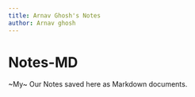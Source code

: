 ```yaml
---
title: Arnav Ghosh's Notes
author: Arnav ghosh
---
```


# Notes-MD
~My~ Our Notes saved here as Markdown documents.
